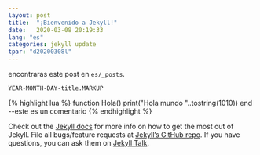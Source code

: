 ```yaml
---
layout: post
title:  "¡Bienvenido a Jekyll!"
date:   2020-03-08 20:19:33 
lang: "es"
categories: jekyll update
tpar: "d20200308l"
---
```


encontraras este post en  `es/_posts`.

`YEAR-MONTH-DAY-title.MARKUP`

{% highlight lua %}
function Hola()
    print("Hola mundo "..tostring(1010))
end
--este es un comentario
{% endhighlight %}

Check out the [Jekyll docs][jekyll-docs] for more info on how to get the most out of Jekyll. File all bugs/feature requests at [Jekyll’s GitHub repo][jekyll-gh]. If you have questions, you can ask them on [Jekyll Talk][jekyll-talk].

[jekyll-docs]: https://jekyllrb.com/docs/home
[jekyll-gh]:   https://github.com/jekyll/jekyll
[jekyll-talk]: https://talk.jekyllrb.com/

